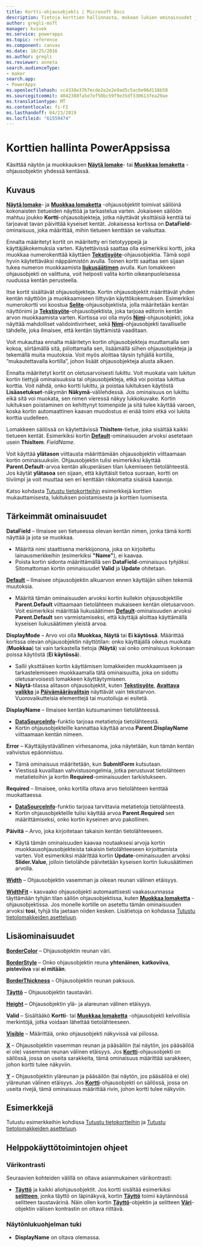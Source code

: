 ```yaml
---
title: Kortti-ohjausobjekti | Microsoft Docs
description: Tietoja korttien hallinnasta, mukaan lukien ominaisuudet ja esimerkkejä
author: gregli-msft
manager: kvivek
ms.service: powerapps
ms.topic: reference
ms.component: canvas
ms.date: 10/25/2016
ms.author: gregli
ms.reviewer: anneta
search.audienceType:
- maker
search.app:
- PowerApps
ms.openlocfilehash: cc4338e37b7ecde2e2e2e9ad5c5ac6e96d116b58
ms.sourcegitcommit: 4042388fa5e7ef50bc59f9e35df330613fea29ae
ms.translationtype: MT
ms.contentlocale: fi-FI
ms.lasthandoff: 04/23/2019
ms.locfileid: "61559474"
---
```

# <a name="card-control-in-powerapps"></a>Korttien hallinta PowerAppsissa
Käsittää näytön ja muokkauksen **[Näytä lomake](control-form-detail.md)**- tai **[Muokkaa lomaketta](control-form-detail.md)** -ohjausobjektin yhdessä kentässä.

## <a name="description"></a>Kuvaus
**[Näytä lomake](control-form-detail.md)**- ja **[Muokkaa lomaketta](control-form-detail.md)** -ohjausobjektit toimivat säilöinä kokonaisten tietueiden näyttöä ja tarkastelua varten. Jokaiseen säilöön mahtuu joukko **Kortti**-ohjausobjekteja, jotka näyttävät yksittäisiä kenttiä tai tarjoavat tavan päivittää kyseiset kentät. Jokaisessa kortissa on **DataField**-ominaisuus, joka määrittää, mihin tietueen kenttään se vaikuttaa.  

Ennalta määritetyt kortit on määritetty eri tietotyyppejä ja käyttäjäkokemuksia varten.  Käytettävissä saattaa olla esimerkiksi kortti, joka muokkaa numerokenttää käyttäen **[Tekstisyöte](control-text-input.md)**-ohjausobjektia. Tämä sopii hyvin käytettäväksi näppäimistön avulla. Toinen kortti saattaa sen sijaan tukea numeron muokkaamista **[liukusäätimen](control-slider.md)** avulla. Kun lomakkeen ohjausobjekti on valittuna, voit helposti valita kortin oikeanpuoleisessa ruudussa kentän perusteella.

Itse kortit sisältävät ohjausobjekteja. Kortin ohjausobjektit määrittävät yhden kentän näyttöön ja muokkaamiseen liittyvän käyttökokemuksen. Esimerkiksi numerokortti voi koostua **[Selite](control-text-box.md)**-ohjausobjektista, jolla määritetään kentän näyttönimi ja **[Tekstisyöte](control-text-input.md)**-ohjausobjektista, joka tarjoaa editorin kentän arvon muokkaamista varten. Kortissa voi olla myös **[Nimi](control-text-box.md)**-ohjausobjekti, joka näyttää mahdolliset validointivirheet, sekä **[Nimi](control-text-box.md)**-ohjausobjekti tavalliselle tähdelle, joka ilmaisee, että kentän täyttämistä vaaditaan.

Voit mukauttaa ennalta määritetyn kortin ohjausobjekteja muuttamalla sen kokoa, siirtämällä sitä, piilottamalla sen, lisäämällä siihen ohjausobjekteja ja tekemällä muita muutoksia. Voit myös aloittaa täysin tyhjällä kortilla, ”mukautettavalla kortilla”, johon lisäät ohjausobjekteja alusta alkaen.

Ennalta määritetyt kortit on oletusarvoisesti *lukittu*. Voit muokata vain lukitun kortin tiettyjä ominaisuuksia tai ohjausobjekteja, etkä voi poistaa lukittua korttia. Voit nähdä, onko kortti lukittu, ja poistaa lukituksen käytöstä **Lisäasetukset**-näkymän **Näkymä**-välilehdessä. Jos ominaisuus on lukittu eikä sitä voi muokata, sen nimen vieressä näkyy lukkokuvake. Kortin lukituksen poistaminen on kehittynyt toimenpide ja sitä tulee käyttää varoen, koska kortin automaattinen kaavan muodostus ei enää toimi etkä voi lukita korttia uudelleen.

Lomakkeen säilössä on käytettävissä **ThisItem**-tietue, joka sisältää kaikki tietueen kentät.  Esimerkiksi kortin **[Default](properties-core.md)**-ominaisuuden arvoksi asetetaan usein **ThisItem**. *FieldName*.

Voit käyttää **ylätason** viittausta määrittämään ohjausobjektin viittaamaan kortin ominaisuuksiin.  Ohjausobjektin tulisi esimerkiksi käyttää **Parent.Default**-arvoa kentän alkuperäisen tilan lukemiseen tietolähteestä. Jos käytät **ylätasoa** sen sijaan, että käyttäisit tietoa suoraan, kortti on tiiviimpi ja voit muuttaa sen eri kenttään rikkomatta sisäisiä kaavoja.

Katso kohdasta [Tutustu tietokortteihin](../working-with-cards.md) esimerkkejä korttien mukauttamisesta, lukituksen poistamisesta ja korttien luomisesta.

## <a name="key-properties"></a>Tärkeimmät ominaisuudet
**DataField** – Ilmaisee sen tietueessa olevan kentän nimen, jonka tämä kortti näyttää ja jota se muokkaa.

* Määritä nimi staattisena merkkijonona, joka on kirjoitettu lainausmerkkeihin (esimerkiksi **"Name"**), ei kaavaa.
* Poista kortin sidonta määrittämällä sen **DataField**-ominaisuus *tyhjäksi*. Sitomattoman kortin ominaisuudet **Valid** ja **Update** ohitetaan.

**[Default](properties-core.md)** – Ilmaisee ohjausobjektin alkuarvon ennen käyttäjän siihen tekemiä muutoksia.

* Määritä tämän ominaisuuden arvoksi kortin kullekin ohjausobjektille **Parent.Default** viittaamaan tietolähteen mukaiseen kentän oletusarvoon. Voit esimerkiksi määrittää liukusäätimen **[Default](properties-core.md)**-ominaisuuden arvoksi **Parent.Default** sen varmistamiseksi, että käyttäjä aloittaa käyttämällä kyseisen liukusäätimen yleistä arvoa.

**DisplayMode** – Arvo voi olla **Muokkaa, Näytä** tai **Ei käytössä**. Määrittää kortissa olevan ohjausobjektin näyttötilan: onko käyttäjällä oikeus muokata (**Muokkaa**) tai vain tarkastella tietoja (**Näytä**) vai onko ominaisuus kokonaan poissa käytöstä (**Ei käytössä**).  

* Sallii yksittäisen kortin käyttämisen lomakkeiden muokkaamiseen ja tarkastelemiseen muokkaamalla tätä ominaisuutta, joka on sidottu oletusarvoisesti lomakkeen käyttäytymiseen.
* **Näytä**-tilassa alitason ohjausobjektit, kuten **[Tekstisyöte](control-text-input.md)**, **[Avattava valikko](control-drop-down.md)** ja **[Päivämäärävalitsin](control-date-picker.md)** näyttävät vain tekstiarvon. Vuorovaikutteisia elementtejä tai muotoiluja ei esitetä.

**DisplayName** – Ilmaisee kentän kutsumanimen tietolähteessä.

* **[DataSourceInfo](../functions/function-datasourceinfo.md)**-funktio tarjoaa metatietoja tietolähteestä.
* Kortin ohjausobjekteille kannattaa käyttää arvoa **Parent.DisplayName** viittaamaan kentän nimeen.

**Error** – Käyttäjäystävällinen virhesanoma, joka näytetään, kun tämän kentän vahvistus epäonnistuu.

* Tämä ominaisuus määritetään, kun **SubmitForm** kutsutaan.  
* Viestissä kuvaillaan vahvistusongelmia, jotka perustuvat tietolähteen metatietoihin ja kortin **Required**-ominaisuuden tarkistukseen.

**Required** – Ilmaisee, onko kortilla oltava arvo tietolähteen kenttää muokattaessa.

* **[DataSourceInfo](../functions/function-datasourceinfo.md)**-funktio tarjoaa tarvittavia metatietoja tietolähteestä.
* Kortin ohjausobjekteille tulisi käyttää arvoa **Parent.Required** sen määrittämiseksi, onko kortin kyseinen arvo pakollinen.

**Päivitä** – Arvo, joka kirjoitetaan takaisin kentän tietolähteeseen.

* Käytä tämän ominaisuuden kaavaa noutaaksesi arvoja kortin muokkausohjausobjekteista takaisin tietolähteeseen kirjoittamista varten. Voit esimerkiksi määrittää kortin **Update**-ominaisuuden arvoksi **Slider.Value**, jolloin tietolähde päivitetään kyseisen kortin liukusäätimen arvolla.

**[Width](properties-size-location.md)** – Ohjausobjektin vasemman ja oikean reunan välinen etäisyys.

**[WidthFit](properties-size-location.md)**  – kasvaako ohjausobjekti automaattisesti vaakasuunnassa täyttämään tyhjän tilan säilön ohjausobjektissa, kuten **[Muokkaa lomaketta](control-form-detail.md)** -ohjausobjektissa. Jos monelle kortille on asetettu tämän ominaisuuden arvoksi **tosi**, tyhjä tila jaetaan niiden kesken. Lisätietoja on kohdassa [Tutustu tietolomakkeiden asetteluun](../working-with-form-layout.md).

## <a name="additional-properties"></a>Lisäominaisuudet
**[BorderColor](properties-color-border.md)** – Ohjausobjektin reunan väri.

**[BorderStyle](properties-color-border.md)** – Onko ohjausobjektin reuna **yhtenäinen**, **katkoviiva**, **pisteviiva** vai **ei mitään**.

**[BorderThickness](properties-color-border.md)** – Ohjausobjektin reunan paksuus.

**[Täyttö](properties-color-border.md)** – Ohjausobjektin taustaväri.

**[Height](properties-size-location.md)** – Ohjausobjektin ylä- ja alareunan välinen etäisyys.

**Valid** – Sisältääkö **Kortti**- tai **[Muokkaa lomaketta](control-form-detail.md)** -ohjausobjekti kelvollisia merkintöjä, jotka voidaan lähettää tietolähteeseen.

**[Visible](properties-core.md)** – Määrittää, onko ohjausobjekti näkyvissä vai piilossa.

**[X](properties-size-location.md)** – Ohjausobjektin vasemman reunan ja pääsäilön (tai näytön, jos pääsäilöä ei ole) vasemman reunan välinen etäisyys. Jos **[Kortti](control-card.md)**-ohjausobjekti on säilössä, jossa on useita sarakkeita, tämä ominaisuus määrittää sarakkeen, johon kortti tulee näkyviin.

**[Y](properties-size-location.md)** – Ohjausobjektin yläreunan ja pääsäilön (tai näytön, jos pääsäilöä ei ole) yläreunan välinen etäisyys. Jos **[Kortti](control-card.md)**-ohjausobjekti on säilössä, jossa on useita rivejä, tämä ominaisuus määrittää rivin, johon kortti tulee näkyviin.

## <a name="examples"></a>Esimerkkejä
Tutustu esimerkkeihin kohdissa [Tutustu tietokortteihin](../working-with-cards.md) ja [Tutustu tietolomakkeiden asetteluun](../working-with-form-layout.md).


## <a name="accessibility-guidelines"></a>Helppokäyttötoimintojen ohjeet
### <a name="color-contrast"></a>Värikontrasti
Seuraavien kohteiden välillä on oltava asianmukainen värikontrasti:
* **[Täyttö](properties-color-border.md)**  ja kaikki aliohjausobjektit. Jos kortti sisältää esimerkiksi **[selitteen](control-text-box.md)**, jonka täyttö on läpinäkyvä, kortin **[Täyttö](properties-color-border.md)** toimii käytännössä selitteen taustavärinä. Näin ollen kortin **[Täyttö](properties-color-border.md)**-objektin ja selitteen **[Väri](properties-color-border.md)**-objektin välisen kontrastin on oltava riittävä.

### <a name="screen-reader-support"></a>Näytönlukuohjelman tuki
* **DisplayName** on oltava olemassa.
